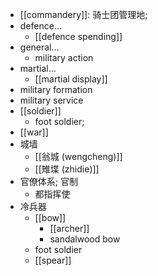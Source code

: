 - [[commandery]]: 骑士团管理地;
- defence...
    - [[defence spending]]
- general...
    - military action
- martial...
    - [[martial display]]
- military formation
- military service
- [[soldier]]
    - foot soldier;
- [[war]]
- 城墙
    - [[翁城 (wengcheng)]]
    - [[雉堞 (zhidie)]]
- 官僚体系; 官制
    - 都指挥使
- 冷兵器
    - [[bow]]
        - [[archer]]
        - sandalwood bow
    - foot soldier
    - [[spear]]
